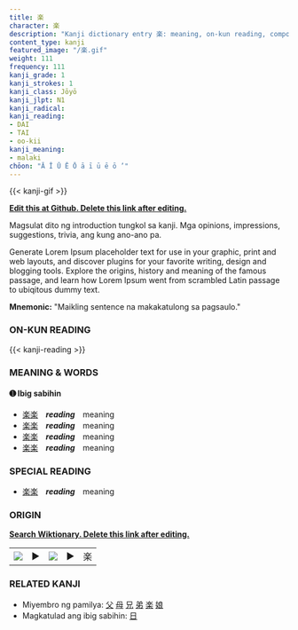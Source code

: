 ```yaml
---
title: 楽
character: 楽
description: "Kanji dictionary entry 楽: meaning, on-kun reading, compounds, origin, related kanji"
content_type: kanji
featured_image: "/楽.gif"
weight: 111
frequency: 111
kanji_grade: 1
kanji_strokes: 1
kanji_class: Jōyō
kanji_jlpt: N1
kanji_radical: 
kanji_reading: 
- DAI
- TAI
- oo-kii
kanji_meaning:
- malaki
chōon: "Ā Ī Ū Ē Ō ā ī ū ē ō ’"
---
```

[//]: # (Don't edit the line below. Kanji animated GIF code is automatically generated.)
{{< kanji-gif >}}

[//]: # (Edit below this line.)

**[Edit this at Github. Delete this link after editing.](https://github.com/tim0g/tim/tree/main/content/kanji/楽/index.md)**

Magsulat dito ng introduction tungkol sa kanji. Mga opinions, impressions, suggestions, trivia, ang kung ano-ano pa.

Generate Lorem Ipsum placeholder text for use in your graphic, print and web layouts, and discover plugins for your favorite writing, design and blogging tools. Explore the origins, history and meaning of the famous passage, and learn how Lorem Ipsum went from scrambled Latin passage to ubiqitous dummy text.
 
**Mnemonic:** "Maikling sentence na makakatulong sa pagsaulo."

### ON-KUN READING

[//]: # (Don't edit the line below. ON-KUN READING code is automatically generated.)
{{< kanji-reading >}}

### MEANING & WORDS

#### ➊ **Ibig sabihin**
  - [楽](../楽)[楽](../楽)　***reading***　meaning
  - [楽](../楽)[楽](../楽)　***reading***　meaning
  - [楽](../楽)[楽](../楽)　***reading***　meaning
  - [楽](../楽)[楽](../楽)　***reading***　meaning

### SPECIAL READING
  - [楽](../楽)[楽](../楽)　***reading***　meaning

### ORIGIN

**[Search Wiktionary. Delete this link after editing.](https://wiktionary.org/wiki/楽)**
<table class="kanji-table"><tr><td>
<img src="60px-楽-bronze.svg.png">
</td><td>▶</td><td>
<img src="60px-楽-oracle.svg.png">
</td><td>▶</td>
<td class="kanji-origin">楽</td>
</tr></table>

### RELATED KANJI
- Miyembro ng pamilya: [父](../父) [母](../母) [兄](../兄) [弟](../弟) [楽](../楽) [娘](../娘)
- Magkatulad ang ibig sabihin: [日](../日)
